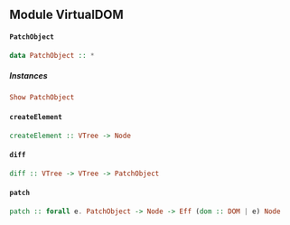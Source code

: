 ## Module VirtualDOM

#### `PatchObject`

``` purescript
data PatchObject :: *
```

##### Instances
``` purescript
Show PatchObject
```

#### `createElement`

``` purescript
createElement :: VTree -> Node
```

#### `diff`

``` purescript
diff :: VTree -> VTree -> PatchObject
```

#### `patch`

``` purescript
patch :: forall e. PatchObject -> Node -> Eff (dom :: DOM | e) Node
```


